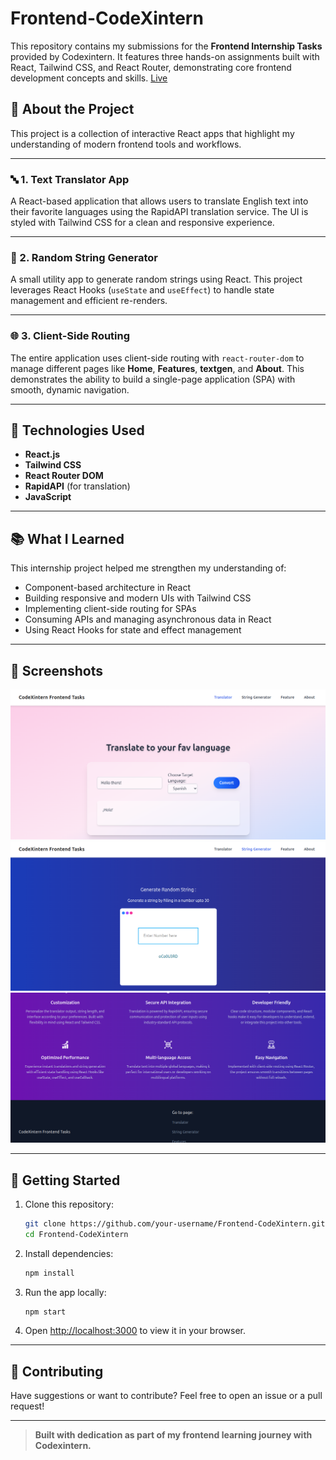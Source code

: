 # Frontend-CodeXintern

This repository contains my submissions for the **Frontend Internship Tasks** provided by Codexintern. It features three hands-on assignments built with React, Tailwind CSS, and React Router, demonstrating core frontend development concepts and skills. [Live](https://Ravi21181.github.io/Frontend-CodeXintern/#/)

## 🚩 About the Project

This project is a collection of interactive React apps that highlight my understanding of modern frontend tools and workflows.

---

### 🔤 1. Text Translator App

A React-based application that allows users to translate English text into their favorite languages using the RapidAPI translation service. The UI is styled with Tailwind CSS for a clean and responsive experience.

---

### 🔁 2. Random String Generator

A small utility app to generate random strings using React. This project leverages React Hooks (`useState` and `useEffect`) to handle state management and efficient re-renders.

---

### 🌐 3. Client-Side Routing

The entire application uses client-side routing with `react-router-dom` to manage different pages like **Home**, **Features**, **textgen**, and **About**. This demonstrates the ability to build a single-page application (SPA) with smooth, dynamic navigation.

---

## 🚀 Technologies Used

- **React.js**
- **Tailwind CSS**
- **React Router DOM**
- **RapidAPI** (for translation)
- **JavaScript**

---

## 📚 What I Learned

This internship project helped me strengthen my understanding of:
- Component-based architecture in React
- Building responsive and modern UIs with Tailwind CSS
- Implementing client-side routing for SPAs
- Consuming APIs and managing asynchronous data in React
- Using React Hooks for state and effect management

---

## 📸 Screenshots

<!-- Replace with actual screenshots -->
![Text Translator App](screenshots/text-translator.png)
![Random String Generator](screenshots/random-string-generator.png)
![SPA Client-Side Routing](screenshots/spa-routing.png)

---

## 🏁 Getting Started

1. Clone this repository:
    ```bash
    git clone https://github.com/your-username/Frontend-CodeXintern.git
    cd Frontend-CodeXintern
    ```
2. Install dependencies:
    ```bash
    npm install
    ```
3. Run the app locally:
    ```bash
    npm start
    ```
4. Open [http://localhost:3000](http://localhost:3000) to view it in your browser.

---

## 🤝 Contributing

Have suggestions or want to contribute? Feel free to open an issue or a pull request!

---

> **Built with dedication as part of my frontend learning journey with Codexintern.**
